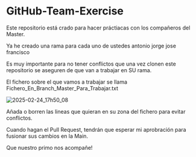# GitHub-Team-Exercise


Este repositorio está crado para hacer práctiacas con los compañeros del Master.

Ya he creado una rama para cada uno de ustedes
antonio
jorge
jose
francisco

Es muy importante para no tener conflictos que una vez clonen este repositorio se aseguren
de que van a trabajar en SU rama.

El fichero sobre el que vamos a trabajar se llama Fichero_En_Branch_Master_Para_Trabajar.txt

![2025-02-24_17h50_08](https://github.com/user-attachments/assets/19b7be90-f731-4fc1-ae14-6c538428d8ae)

Añada o borren las lineas que quieran en su zona del fichero para evitar conflictos.

Cuando hagan el Pull Request, tendrán que esperar mi aprobración para fusionar sus cambios en la Main.

Que nuestro primo nos acompañe!